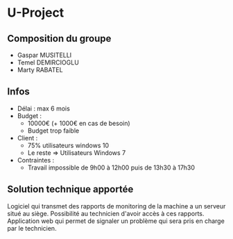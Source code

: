 # U-Project

## Composition du groupe
- Gaspar MUSITELLI
- Temel DEMIRCIOGLU
- Marty RABATEL

## Infos
- Délai : max 6 mois
- Budget : 
    - 10000€ (+ 1000€ en cas de besoin)
    - Budget trop faible
- Client :
    - 75% utilisateurs windows 10 
    - Le reste => Utilisateurs Windows 7
- Contraintes : 
    - Travail impossible de 9h00 à 12h00 puis de 13h30 à 17h30

## Solution technique apportée
Logiciel qui transmet des rapports de monitoring de la machine a un serveur situé au siège. Possibilité au technicien d'avoir accès à ces rapports. Application web qui permet de signaler un problème qui sera pris en charge par le technicien.